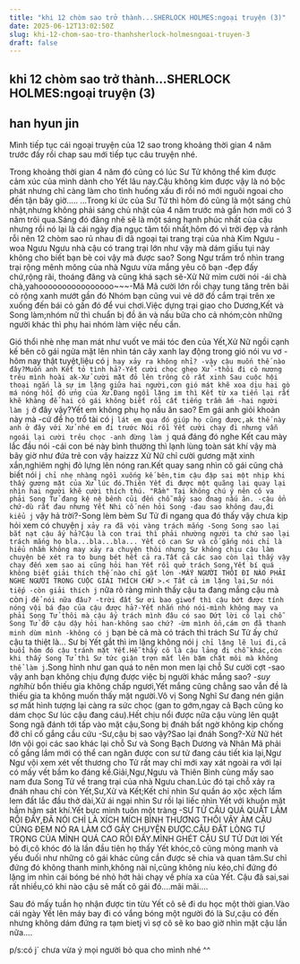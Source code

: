 ```yaml
---
title: "khi 12 chòm sao trở thành...SHERLOCK HOLMES:ngoại truyện (3)"
date: 2025-06-12T13:02:50Z
slug: khi-12-chom-sao-tro-thanhsherlock-holmesngoai-truyen-3
draft: false
---
```


## khi 12 chòm sao trở thành...SHERLOCK HOLMES:ngoại truyện (3)

## han hyun jin

Mình tiếp tục cái ngoại truyện của 12 sao trong khoảng thời gian 4 năm trước đấy rồi chap sau mới tiếp tục câu truyện nhé.
 
Trong khoảng thời gian 4 năm đó cũng có lúc Sư Tử không thể kìm được cảm xúc của mình dành cho Yết lâu nay.Cậu không kìm được vậy là nó bộc phát nhưng chỉ càng làm cho tình huống xấu đi rồi nó mới nguôi ngoai cho đến tận bây giờ.....
...Trong kí ức của Sư Tử thì hôm đó cũng là một sáng chủ nhật,nhưng không phải sáng chủ nhật của 4 năm trước mà gần hơn mới có 3 năm trôi qua.Sáng đó đãng nhẽ sẽ là một sáng hạnh phúc nhất của cậu nhưng rồi nó lại là cái ngày địa ngục tăm tối nhất,hôm đó vì trời đẹp và rảnh rỗi nên 12 chòm sao rủ nhau đi dã ngoại tại trang trại của nhà Kim Ngưu
-woa Ngưu Ngưu nhà cậu có trang trại lớn như vậy mà dám giấu tụi này không cho biết bạn bè coi vậy mà được sao?
Song Ngư trầm trồ nhìn trang trại rộng mênh mông của nhà Ngưu vừa mắng yêu cô bạn
-đẹp đấy chứ,rộng rãi, thoáng đãng và cũng khá sạch sẽ-Xử Nữ mỉm cười nói
-ái chà chà,yahoooooooooooooooo~~~-Mã Mã cười lớn rồi chạy tung tăng trên bãi cỏ rộng xanh mướt gần đó
Nhóm bạn cũng vui vẻ dỡ đồ cắm trại trên xe xuống đến bái cỏ gần đó để vui chơi.Việc dựng trại giao cho Dương,Kết và Song làm;nhóm nữ thì chuẩn bị đồ ăn và nấu bữa cho cả nhóm;còn những người khác thì phụ hai nhóm làm việc nếu cần.
 
Gió thổi nhè nhẹ man mát như vuốt ve mái tóc đen của Yết,Xử Nữ ngồi cạnh kế bên cô gái ngửa mặt lên nhìn tán cây xanh lay động trong gió nói vu vơ
-hôm nay thật tuyệt,liệu có j` hay xảy ra không nhỉ?
-vậy cậu muốn thế nào đây?Muốn anh Kết tỏ tình hả?-Yết cười chọc ghẹo Xử
-thôi đi cô nương trêu mình hoài ak-Xử cười mặt đỏ lên trông cô rất xinh
Sau cuộc hội thoại ngắn là sự im lặng giữa hai người,cơn gió mát khẽ xoa dịu hai gò má nóng hổi đỏ ửng của Xử.Đang ngồi lặng im thì Kết từ xa tiến lại rất khẽ khàng để hai cô gái không biết rồi cất tiếng trầm ấm
-hai người làm j` ở đây vậy?Yết em không phụ họ nấu ăn sao? Em gái anh giỏi khoản này mà
-cứ để họ trổ tài có j` lát em qua đó giúp họ cũng được,ak thế này anh ở đây với Xử nhé em đi trước
Nói rồi Yết cười chạy đi nhưng vẫn ngoái lại cười trêu chọc
-anh đừng làm j` quá đáng đó nghe 
Kết cau mày lắc đầu nói -cái con bé này bình thường thì lạnh lùng toàn sát khí vậy mà bây giờ như đứa trẻ con vậy haizzz
Xử Nữ chỉ cười gương mặt xinh xắn,nghiêm nghị đỏ lựng lên nóng ran.Kết quay sang nhìn cô gái cũng chả biết nói j` chỉ nhẹ nhàng ngồi xuống kế bên,tim cậu đập sai một nhịp khi thấy gương mặt của Xử lúc đó.Thiên Yết đi được một quãng lại quay lại nhìn hai người khẽ cười thích thú.
"Rầm" Tại không chú ý nên cô va phải Song Tử đang kệ nệ bênh củi đến chỗ mấy sao đnag nấu ăn.
-cậu ổn chứ-dù rất đau nhưng Yết Nhi cố nén hỏi Song
-đau sao không đau,đi kiểu j` vậy hả trời?-Song lèm bèm
Sư Tử đi ngang qua đó thấy vậy chưa kịp hỏi xem có chuyện j` xảy ra đã vội vàng trách mắng
-Song Song sao lại bắt nạt cậu ấy hả?Cậu là con trai thì phải nhường người ta chứ sao lại trách mắng họ bla...bla...bla...
Yết cô can Sư và cố gắng nói chỉ là hiểu nhầm không may xảy ra chuyện thôi nhưng Sư không chịu cậu làm chuyện bé xét ra to bung bét hết cả ra.Tất cả các sao còn lại thấy vậy chạy đến xem sao ai cũng hỏi han Yết rồi quở trách Song,Yết bí quá không biết giải thích thế nào chỉ gắt lớn
-MẤY NGƯỜI THÔI ĐI NÀO PHẢI NGHE NGƯỜI TRONG CUỘC GIẢI THÍCH CHỨ >.<
Tất cả im lặng lại,Sư nói tiếp
-còn giải thích j` nữa rõ ràng mình thấy cậu ta đang mắng cậu mà còn j` để nói nữa đâu?
-trời đất Sư ơi bao giwof thì cậu bớt được tính nóng vội bá đạo của cậu được hả?-Yết nhắn nhó nói-mình không may va phải Song Tử thôi mà cậu ấy trách mình đâu có sao
Dứt lời cô lại chỗ Song Tử đỡ cậu dậy hỏi han-không sao chứ?
-ừm mình ổn,cám ơn đã thanh minh dùm mình
-không có j` bạn bè cả mà có trách thì trách Sư Tử ấy chứ cậu ta thiệt là...
Sư bị Yết gắt thì im lặng không nói j` chỉ lặng lẽ lui đi,cả buổi hôm đó cậu tránh mặt Yết.Hễ thấy cô là cậu lảng đi chỗ khác,còn khi thấy Song Tử thì Sư tức giận trợn mắt lên bặm chặt môi mà không thể làm j`.Song hình như gan quá to nên mon men lại chỗ Sư cười cợt
-sao vậy anh bạn không chịu đựng được việc bị người khác mắng sao?
-*suy nghĩ*hừ bổn thiếu gia không chấp ngươi,Yết mắng cũng chẳng sao vẫn đề là thiếu gia ta không muốn thấy mặt người.Vô vị
Song Nghĩ Sư đang nén giận sợ mất hình tượng lại càng ra sức chọc (gan to gớm,ngay cả Bạch cũng ko dám chọc Sư lúc cậu đang cáu).Hết chịu nổi được nữa cậu vùng lên quật Song ngã đánh tới tấp vào mặt cậu,Song bị đnáh bất ngờ không kịp chống đỡ chỉ cố gắng cầu cứu
-Sư,cậu bị sao vậy?Sao lại đnáh Song?-Xử Nữ hét lớn vội gọi các sao khác lại chỗ Sư và Song
Bạch Dương và Nhân Mã phải cố gắng lắm mới có thể can ngăn được con sư tử đang cáu tiết kia lại,Ngư Ngư vội xem xét vết thương cho Tử rất may chỉ mới xay xát ngoài ra với lại có mấy vết bầm ko đáng kể.Giải,Ngư,Ngưu và Thiên Bình cùng mấy sao nam đưa Song Tử về trang trại của nhà Ngưu chan.Lúc đó tại chỗ xảy ra đnáh nhau chỉ còn Yết,Sư,Xử và Kết;Kết chỉ nhìn Sư quần áo xộc xệch lấm lem đất lắc đầu thở dài,Xử ái ngại nhìn Sư rồi lại liếc nhìn Yết với khuôn mặt hầm hậm sát khí.Yết bực mình tuôn một tràng
-SƯ TỬ CÂU QUÁ QUẮT LẮM RỒI ĐẤY,ĐÃ NÓI CHỈ LÀ XÍCH MÍCH BÌNH THƯƠNG THÔI VẬY ÀM CẬU CŨNG ĐEM NÓ RA LÀM CỚ GÂY CHUYỆN ĐƯỢC.CẬU ĐẶT LÒNG TỰ TRỌNG CỦA MÌNH QUÁ CAO RỒI ĐẤY.MÌNH GHÉT CẬU SƯ TỬ
Dứt lời Yết bỏ đi,cô khóc đó là lần đầu tiên họ thấy Yết khóc,cô cũng mỏng manh và yếu đuối như những cô gái khác cũng cần được sẽ chia và quan tâm.Sư chỉ đứng đó không thanh minh,không nài nỉ,cũng không níu kéo,chỉ đứng đó lặng im nhìn cái bóng bé nhỏ hớt hải chạy về phía xa của Yết. Cậu đã sai,sai rất nhiều,có khi nào cậu sẽ mất cô gái đó....mãi mãi....
 
Sau đó mấy tuần họ nhận được tin từu Yết cô sẽ đi du học một thời gian.Vào cái ngày Yết lên máy bay đi có vắng bóng một người đó là Sư,cậu có đến nhưng không dám đứng ra tạm bietj vì sợ cô sẽ ko bao giờ nhìn mặt cậu lần nữa....
 
p/s:có j` chưa vừa ý mọi người bỏ qua cho mình nhé ^^